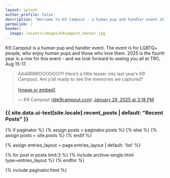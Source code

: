 ```yaml
---
layout: splash
author_profile: false
description: "Welcome to K9 Campout - a human pup and handler event at TRC"
permalink: /
header:
  image: /assets/images/k9campout_banner.jpg
---
```


K9 Campout is a human pup and handler event. The event is for LGBTQ+ people, who enjoy human pups and those who love them. 2025 is the fourth year in a row for this event - and we look forward to seeing you all at TRC, Aug 15-17.

<blockquote class="bluesky-embed" data-bluesky-uri="at://did:plc:fqgm57geg7cilwyz5keaxzdn/app.bsky.feed.post/3lgw45wt6bs2x" data-bluesky-cid="bafyreigvfr7zepojfrsboa7own6x3kbfxdzh6jkn766o3c64hv7vpu4sz4"><p lang="en">AAARRRROOOOOO!!!! 
Here’s a little teaser into last year’s K9 Campout. Are y’all ready to see the memories we captured?<br><br><a href="https://bsky.app/profile/did:plc:fqgm57geg7cilwyz5keaxzdn/post/3lgw45wt6bs2x?ref_src=embed">[image or embed]</a></p>&mdash; K9 Campout (<a href="https://bsky.app/profile/did:plc:fqgm57geg7cilwyz5keaxzdn?ref_src=embed">@k9campout.com</a>) <a href="https://bsky.app/profile/did:plc:fqgm57geg7cilwyz5keaxzdn/post/3lgw45wt6bs2x?ref_src=embed">January 29, 2025 at 3:18 PM</a></blockquote><script async src="https://embed.bsky.app/static/embed.js" charset="utf-8"></script>


<h3 class="archive__subtitle">{{ site.data.ui-text[site.locale].recent_posts | default: "Recent Posts" }}</h3>

{% if paginator %}
  {% assign posts = paginator.posts %}
{% else %}
  {% assign posts = site.posts %}
{% endif %}

{% assign entries_layout = page.entries_layout | default: 'list' %}
<div class="entries-{{ entries_layout }}">
  {% for post in posts limit:3 %}
    {% include archive-single.html type=entries_layout %}
  {% endfor %}
</div>

{% include paginator.html %}